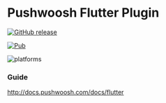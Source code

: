 Pushwoosh Flutter Plugin
===================================================

[![GitHub release](https://img.shields.io/github/release/Pushwoosh/pushwoosh-flutter.svg)](https://github.com/Pushwoosh/pushwoosh-flutter/releases) 

[![Pub](https://img.shields.io/pub/v/pushwoosh.svg)](https://pub.dartlang.org/packages/pushwoosh)

![platforms](https://img.shields.io/badge/platforms-Android%20%7C%20iOS-yellowgreen.svg)

### Guide

http://docs.pushwoosh.com/docs/flutter
